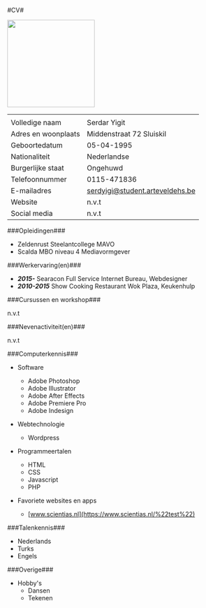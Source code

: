 #CV#

<img src="https://scontent-amt2-1.xx.fbcdn.net/v/t1.0-9/12651190_802655603179453_1693665489334004100_n.jpg?oh=a3a350de91a2f4343bd7367f9f3b7101&oe=5893FFFC" width="200">

|   					| 									|
| --------------------- | --------------------------------- |
|   					| 									|
| Volledige naam	 	| Serdar Yigit						|
| Adres en woonplaats  	| Middenstraat 72 Sluiskil			|
| Geboortedatum	 		| 05-04-1995						|
| Nationaliteit  		| Nederlandse						|
| Burgerlijke staat	 	| Ongehuwd							|
| Telefoonnummer  		| 0115-471836						|
| E-mailadres	 		| serdyigi@student.arteveldehs.be	|
| Website  				| n.v.t								|
| Social media	 		| n.v.t								|

###Opleidingen###

- Zeldenrust Steelantcollege MAVO
- Scalda MBO niveau 4 Mediavormgever

###Werkervaring(en)###

- <strong><i>2015-</i></strong>	Searacon Full Service Internet Bureau, Webdesigner
- <strong><i>2010-2015</i></strong>	Show Cooking Restaurant Wok Plaza, Keukenhulp

###Cursussen en workshop###

n.v.t

###Nevenactiviteit(en)###

n.v.t

###Computerkennis###

- Software
	- Adobe Photoshop
	- Adobe Illustrator
	- Adobe After Effects
	- Adobe Premiere Pro
	- Adobe Indesign

- Webtechnologie
	- Wordpress

- Programmeertalen
	- HTML
	- CSS
	- Javascript
	- PHP
	
- Favoriete websites en apps
	- [www.scientias.nl](https://www.scientias.nl/%22test%22)
	

###Talenkennis###

- Nederlands
- Turks
- Engels

###Overige###

- Hobby's
	- Dansen
	- Tekenen